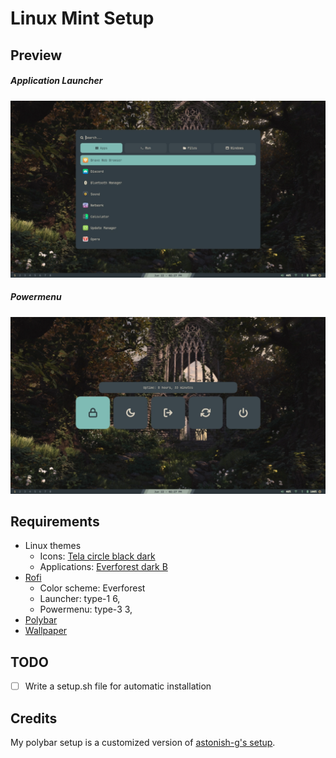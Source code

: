 # Linux Mint Setup

## Preview
##### Application Launcher
![launcher](/images/applauncher.png)

##### Powermenu 
![powermenu](/images/powermenu.png)

## Requirements
- Linux themes
    - Icons: [Tela circle black dark](https://www.gnome-look.org/p/1359276)
    - Applications: [Everforest dark B](https://www.gnome-look.org/p/1695467)
- [Rofi](https://github.com/adi1090x/rofi)
    - Color scheme: Everforest
    - Launcher: type-1 6, 
    - Powermenu: type-3 3,
- [Polybar](https://github.com/polybar/polybar)
- [Wallpaper](https://www.jorgecg.com/)

## TODO
- [ ] Write a setup.sh file for automatic installation

## Credits
My polybar setup is a customized version of [astonish-g's setup](https://github.com/astonish-g/i3-everforest-dotfiles).
